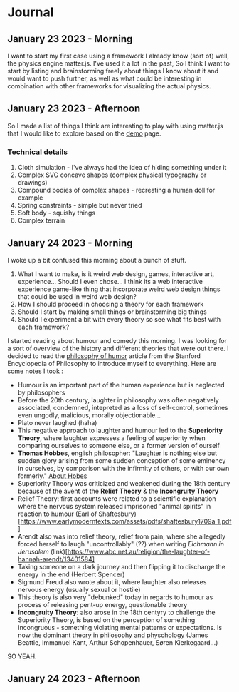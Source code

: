 # Journal 

## January 23 2023 - Morning
I want to start my first case using a framework I already know (sort of) well, the physics engine matter.js. I've used it a lot in the past, So I think I want to start by listing and brainstorming freely about things I know about it and would want to push further, as well as what could be interesting in combination with other frameworks for visualizing the actual physics. 

## January 23 2023 - Afternoon

So I made a list of things I think are interesting to play with using matter.js that I would like to explore based on the [demo](https://brm.io/matter-js/demo/#cloth) page.

### Technical details 
1. Cloth simulation - I've always had the idea of hiding something under it
2. Complex SVG concave shapes (complex physical typography or drawings)
3. Compound bodies of complex shapes - recreating a human doll for example
4. Spring constraints - simple but never tried
5. Soft body - squishy things
6. Complex terrain 
   
## January 24 2023 - Morning

I woke up a bit confused this morning about a bunch of stuff. 
1. What I want to make, is it weird web design, games, interactive art, experience... Should I even chose... I think its a web interactive experience game-like thing that incorporate weird web design things that could be used in weird web design?
2. How I should proceed in choosing a theory for each framework
3. Should I start by making small things or brainstorming big things
4. Should I experiment a bit with every theory so see what fits best with each framework? 

I started reading about humour and comedy this morning. I was looking for a sort of overview of the history and different theories that were out there. I decided to read the [philosophy of humor](https://plato.stanford.edu/entries/humor/) article from the Stanford Encyclopedia of Philosophy to introduce myself to everything. Here are some notes I took :

- Humour is an important part of the human experience but is neglected by philosophers
- Before the 20th century, laughter in philosophy was often negatively associated, condemned, intepreted as a loss of self-control, sometimes even ungodly, malicious, morally objectionable... 
- Plato never laughed (haha)
- This negative approach to laughter and humour led to the **Superiority Theory**, where laughter expresses a feeling of superiority when comparing ourselves to someone else, or a former version of ourself
- **Thomas Hobbes**, english philosopher: "Laughter is nothing else but sudden glory arising from some sudden conception of some eminency in ourselves, by comparison with the infirmity of others, or with our own formerly." [About Hobes](https://jonathansandling.com/thomas-hobbes-on-humour-and-laughter/)
- Superiority Theory was criticized and weakened during the 18th century because of the avent of the **Relief Theory** & the **Incongruity Theory**
- Relief Theory: first accounts were related to a scientific explanation where the nervous system released imprisoned "animal spirits" in reaction to humour (Earl of Shaftesbury)[https://www.earlymoderntexts.com/assets/pdfs/shaftesbury1709a_1.pdf]
- Arendt also was into relief theory, relief from pain, where she allegedly forced herself to laugh "uncontrollably" (??) when writing *Eichmann in Jerusalem* (link)[https://www.abc.net.au/religion/the-laughter-of-hannah-arendt/13401584]
- Taking someone on a dark journey and then flipping it to discharge the energy in the end (Herbert Spencer)
- Sigmund Freud also wrote about it, where laughter also releases nervous energy (usually sexual or hostile)
- This theory is also very "debunked" today in regards to humour as process of releasing pent-up energy, questionable theory
- **Incongruity Theory**: also arose in the 18th centyry to challenge the Superiority Theory, is based on the perception of something incongruous - something violating mental patterns or expectations. Is now the dominant theory in philosophy and physchology (James Beattie, Immanuel Kant, Arthur Schopenhauer, Søren Kierkegaard...)

SO YEAH.

## January 24 2023 - Afternoon

